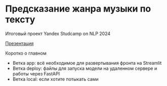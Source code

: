 # Предсказание жанра музыки по тексту

Итоговый проект Yandex Studcamp on NLP 2024 

[Презентация](https://docs.google.com/presentation/d/1R2U2xkGDP3jZipWUhLqT2z3S0YpJXjKLKFkukyrLgoU/edit?usp=sharing)

Коротко о главном
- Ветка app: всё необходимое для развертывания фронта на Streamlit
- Ветка deploy: файлы для запуска модели на удаленном сервере и работы через FastAPI
- Ветка local: если хотите потыкать сами
